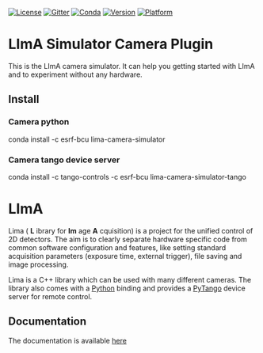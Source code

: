[![License](https://img.shields.io/github/license/esrf-bliss/lima.svg?style=flat)](https://opensource.org/licenses/GPL-3.0)
[![Gitter](https://img.shields.io/gitter/room/esrf-bliss/lima.svg?style=flat)](https://gitter.im/esrf-bliss/LImA)
[![Conda](https://img.shields.io/conda/dn/esrf-bcu/lima-camera-simulator.svg?style=flat)](https://anaconda.org/esrf-bcu)
[![Version](https://img.shields.io/conda/vn/esrf-bcu/lima-camera-simulator.svg?style=flat)](https://anaconda.org/esrf-bcu)
[![Platform](https://img.shields.io/conda/pn/esrf-bcu/lima-camera-simulator.svg?style=flat)](https://anaconda.org/esrf-bcu)

# LImA Simulator Camera Plugin

This is the LImA camera simulator. It can help you getting started with LImA and to experiment without any hardware.

## Install

### Camera python

conda install -c esrf-bcu lima-camera-simulator

### Camera tango device server

conda install -c tango-controls -c esrf-bcu lima-camera-simulator-tango

# LImA

Lima ( **L** ibrary for **Im** age **A** cquisition) is a project for the unified control of 2D detectors. The aim is to clearly separate hardware specific code from common software configuration and features, like setting standard acquisition parameters (exposure time, external trigger), file saving and image processing.

Lima is a C++ library which can be used with many different cameras. The library also comes with a [Python](http://python.org) binding and provides a [PyTango](http://pytango.readthedocs.io/en/stable/) device server for remote control.

## Documentation

The documentation is available [here](https://lima.blissgarden.org)


